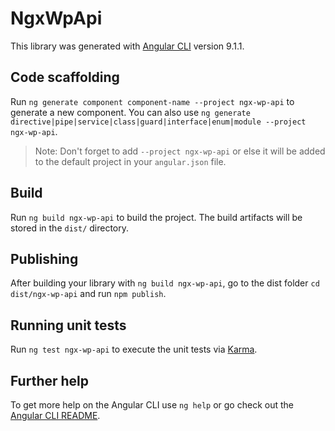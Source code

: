 # NgxWpApi

This library was generated with [Angular CLI](https://github.com/angular/angular-cli) version 9.1.1.

## Code scaffolding

Run `ng generate component component-name --project ngx-wp-api` to generate a new component. You can also use `ng generate directive|pipe|service|class|guard|interface|enum|module --project ngx-wp-api`.
> Note: Don't forget to add `--project ngx-wp-api` or else it will be added to the default project in your `angular.json` file. 

## Build

Run `ng build ngx-wp-api` to build the project. The build artifacts will be stored in the `dist/` directory.

## Publishing

After building your library with `ng build ngx-wp-api`, go to the dist folder `cd dist/ngx-wp-api` and run `npm publish`.

## Running unit tests

Run `ng test ngx-wp-api` to execute the unit tests via [Karma](https://karma-runner.github.io).

## Further help

To get more help on the Angular CLI use `ng help` or go check out the [Angular CLI README](https://github.com/angular/angular-cli/blob/master/README.md).
